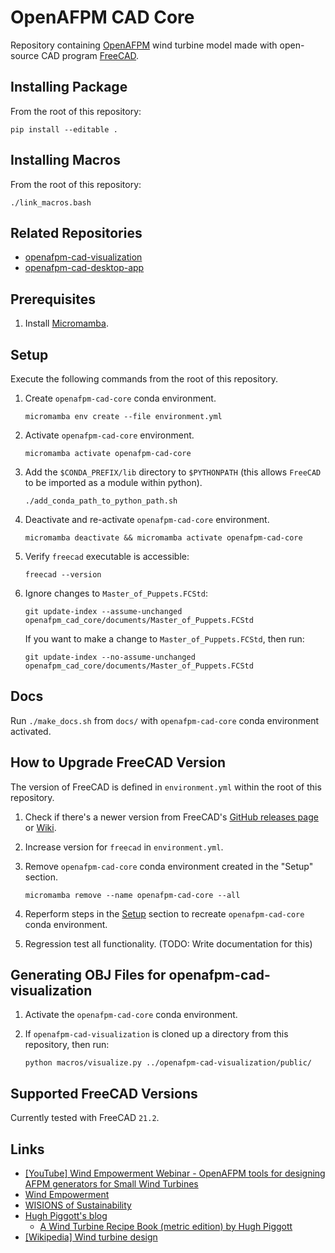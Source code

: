 # OpenAFPM CAD Core

Repository containing [OpenAFPM](https://www.openafpm.net/) wind turbine model made with open-source CAD program [FreeCAD](https://www.freecad.org/).

## Installing Package

From the root of this repository:

    pip install --editable .


## Installing Macros

From the root of this repository:

    ./link_macros.bash


## Related Repositories
* [openafpm-cad-visualization](https://github.com/gbroques/openafpm-cad-visualization)
* [openafpm-cad-desktop-app](https://github.com/gbroques/openafpm-cad-desktop-app)


## Prerequisites

1. Install [Micromamba](https://mamba.readthedocs.io/en/latest/installation/micromamba-installation.html).


## Setup
Execute the following commands from the root of this repository.

1. Create `openafpm-cad-core` conda environment.

       micromamba env create --file environment.yml

2. Activate `openafpm-cad-core` environment.

       micromamba activate openafpm-cad-core

3. Add the `$CONDA_PREFIX/lib` directory to `$PYTHONPATH` (this allows `FreeCAD` to be imported as a module within python).

       ./add_conda_path_to_python_path.sh

4. Deactivate and re-activate `openafpm-cad-core` environment.

       micromamba deactivate && micromamba activate openafpm-cad-core


5. Verify `freecad` executable is accessible:

       freecad --version

6. Ignore changes to `Master_of_Puppets.FCStd`:

       git update-index --assume-unchanged openafpm_cad_core/documents/Master_of_Puppets.FCStd

   If you want to make a change to `Master_of_Puppets.FCStd`, then run:
   
       git update-index --no-assume-unchanged openafpm_cad_core/documents/Master_of_Puppets.FCStd

## Docs
Run `./make_docs.sh` from `docs/` with `openafpm-cad-core` conda environment activated.


## How to Upgrade FreeCAD Version
The version of FreeCAD is defined in `environment.yml` within the root of this repository.

1. Check if there's a newer version from FreeCAD's [GitHub releases page](https://github.com/FreeCAD/FreeCAD/releases) or [Wiki](https://wiki.freecad.org/Feature_list#Release_notes).
2. Increase version for `freecad` in `environment.yml`.
3. Remove `openafpm-cad-core` conda environment created in the "Setup" section.

       micromamba remove --name openafpm-cad-core --all

4. Reperform steps in the [Setup](#setup) section to recreate `openafpm-cad-core` conda environment.
5. Regression test all functionality. (TODO: Write documentation for this)

## Generating OBJ Files for openafpm-cad-visualization

1. Activate the `openafpm-cad-core` conda environment.
2. If `openafpm-cad-visualization` is cloned up a directory from this repository, then run:

       python macros/visualize.py ../openafpm-cad-visualization/public/

## Supported FreeCAD Versions

Currently tested with FreeCAD `21.2`.


## Links
* [[YouTube] Wind Empowerment Webinar - OpenAFPM tools for designing AFPM generators for Small Wind Turbines](https://www.youtube.com/watch?v=hk0j-qxkG9s&ab_channel=WindEmpowerment)
* [Wind Empowerment](https://windempowerment.com/)
* [WISIONS of Sustainability](https://wisions.net/)
* [Hugh Piggott's blog](http://scoraigwind.co.uk/)
  * [A Wind Turbine Recipe Book (metric edition) by Hugh Piggott](http://scoraigwind.co.uk/pdf-metric-edition-of-recipe-book-at-scribd/)
* [[Wikipedia] Wind turbine design](https://en.wikipedia.org/wiki/Wind_turbine_design)

